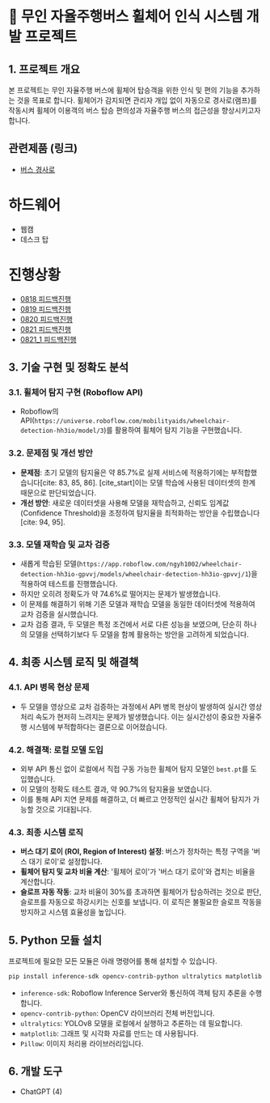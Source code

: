 # 🚌 무인 자율주행버스 휠체어 인식 시스템 개발 프로젝트

## 1\. 프로젝트 개요

본 프로젝트는 무인 자율주행 버스에 휠체어 탑승객을 위한 인식 및 편의 기능을 추가하는 것을 목표로 합니다. 휠체어가 감지되면 관리자 개입 없이 자동으로 경사로(램프)를 작동시켜 휠체어 이용객의 버스 탑승 편의성과 자율주행 버스의 접근성을 향상시키고자 합니다.

## 관련제품 (링크)
- [버스 경사로](https://kr.made-in-china.com/co_czxinder/product_Disabled-Electric-Aluminum-Wheelchair-Ramp-for-Low-Floor-Bus-with-350kg-Loading-EWR-_eghirugng.html)
# 하드웨어
- 웹캠
- 데스크 탑 
# 진행상황
- [0818 피드백진행](/feedback/0818.md)
- [0819 피드백진행](/feedback/0819.md)
- [0820 피드백진행](/feedback/0820.md)
- [0821 피드백진행](/feedback/0821.md)
- [0821_1 피드백진행](/feedback/0821_1.md)

## 3\. 기술 구현 및 정확도 분석

### 3.1. 휠체어 탐지 구현 (Roboflow API)

  * Roboflow의 API(`https://universe.roboflow.com/mobilityaids/wheelchair-detection-hh3io/model/3`)를 활용하여 휠체어 탐지 기능을 구현했습니다.

### 3.2. 문제점 및 개선 방안

  * **문제점**: 초기 모델의 탐지율은 약 85.7%로 실제 서비스에 적용하기에는 부적합했습니다[cite: 83, 85, 86]. [cite\_start]이는 모델 학습에 사용된 데이터셋의 한계 때문으로 판단되었습니다.
  * **개선 방안**: 새로운 데이터셋을 사용해 모델을 재학습하고, 신뢰도 임계값(Confidence Threshold)을 조정하여 탐지율을 최적화하는 방안을 수립했습니다[cite: 94, 95].

### 3.3. 모델 재학습 및 교차 검증

  * 새롭게 학습된 모델(`https://app.roboflow.com/ngyh1002/wheelchair-detection-hh3io-gpvvj/models/wheelchair-detection-hh3io-gpvvj/1`)을 적용하여 테스트를 진행했습니다.
  * 하지만 오히려 정확도가 약 74.6%로 떨어지는 문제가 발생했습니다.
  * 이 문제를 해결하기 위해 기존 모델과 재학습 모델을 동일한 데이터셋에 적용하여 교차 검증을 실시했습니다.
  * 교차 검증 결과, 두 모델은 특정 조건에서 서로 다른 성능을 보였으며, 단순히 하나의 모델을 선택하기보다 두 모델을 함께 활용하는 방안을 고려하게 되었습니다.

## 4\. 최종 시스템 로직 및 해결책

### 4.1. API 병목 현상 문제

  * 두 모델을 영상으로 교차 검증하는 과정에서 API 병목 현상이 발생하여 실시간 영상 처리 속도가 현저히 느려지는 문제가 발생했습니다. 이는 실시간성이 중요한 자율주행 시스템에 부적합하다는 결론으로 이어졌습니다.

### 4.2. 해결책: 로컬 모델 도입

  * 외부 API 통신 없이 로컬에서 직접 구동 가능한 휠체어 탐지 모델인 `best.pt`를 도입했습니다.
  * 이 모델의 정확도 테스트 결과, 약 90.7%의 탐지율을 보였습니다.
  * 이를 통해 API 지연 문제를 해결하고, 더 빠르고 안정적인 실시간 휠체어 탐지가 가능할 것으로 기대됩니다.

### 4.3. 최종 시스템 로직

  * **버스 대기 로이 (ROI, Region of Interest) 설정**: 버스가 정차하는 특정 구역을 '버스 대기 로이'로 설정합니다.
  * **휠체어 탐지 및 교차 비율 계산**: '휠체어 로이'가 '버스 대기 로이'와 겹치는 비율을 계산합니다.
  * **슬로프 자동 작동**: 교차 비율이 30%를 초과하면 휠체어가 탑승하려는 것으로 판단, 슬로프를 자동으로 하강시키는 신호를 보냅니다. 이 로직은 불필요한 슬로프 작동을 방지하고 시스템 효율성을 높입니다.


## 5\. Python 모듈 설치

프로젝트에 필요한 모든 모듈은 아래 명령어를 통해 설치할 수 있습니다.

```bash
pip install inference-sdk opencv-contrib-python ultralytics matplotlib Pillow
```

  * `inference-sdk`: Roboflow Inference Server와 통신하여 객체 탐지 추론을 수행합니다.
  * `opencv-contrib-python`: OpenCV 라이브러리 전체 버전입니다.
  * `ultralytics`: YOLOv8 모델을 로컬에서 실행하고 추론하는 데 필요합니다.
  * `matplotlib`: 그래프 및 시각화 자료를 만드는 데 사용됩니다.
  * `Pillow`: 이미지 처리용 라이브러리입니다.

## 6\. 개발 도구

  * ChatGPT (4)
